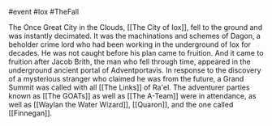 #event #Iox #TheFall 

The Once Great City in the Clouds, [[The City of Iox]], fell to the ground and was instantly decimated. It was the machinations and schemes of Dagon, a beholder crime lord who had been working in the underground of Iox for decades. He was not caught before his plan came to fruition. And it came to fruition after Jacob Brith, the man who fell through time, appeared in the underground ancient portal of Adventportavis. In response to the discovery of a mysterious stranger who claimed he was from the future, a Grand Summit was called with all [[The Links]] of Ra'el. The adventurer parties known as [[The GOATs]] as well as [[The A-Team]] were in attendance, as well as [[Waylan the Water Wizard]], [[Quaron]], and the one called [[Finnegan]].